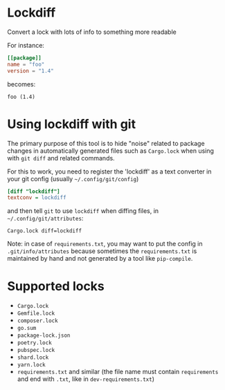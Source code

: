 # Lockdiff

Convert a lock with lots of info to something more readable

For instance:

```toml
[[package]]
name = "foo"
version = "1.4"
```

becomes:

```
foo (1.4)
```

# Using lockdiff with git

The primary purpose of this tool is to hide "noise" related to package changes
in automatically generated files such as `Cargo.lock` when using with `git diff`
and related commands.

For this to work, you need to register the 'lockdiff' as a text converter
in your git config (usually `~/.config/git/config`)

```ini
[diff "lockdiff"]
textconv = lockdiff
```

and then tell `git` to use `lockdiff` when diffing files, in `~/.config/git/attributes`:

```
Cargo.lock diff=lockdiff
```

Note: in case of `requirements.txt`, you may want to put the config in `.git/info/attributes`
because sometimes the `requirements.txt` is maintained by hand and not generated by a tool like `pip-compile`.


# Supported locks

* `Cargo.lock`
* `Gemfile.lock`
* `composer.lock`
* `go.sum`
* `package-lock.json`
* `poetry.lock`
* `pubspec.lock`
* `shard.lock`
* `yarn.lock`
* `requirements.txt` and similar (the file name must contain `requirements` and end with `.txt`, like in `dev-requirements.txt`)
